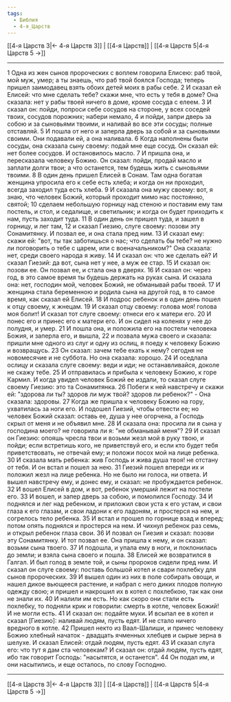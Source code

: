 ```yaml
---
tags:
  - Библия
  - 4-я_Царств
---
```

[[4-я Царств 3|← 4-я Царств 3]] | [[4-я Царств]] | [[4-я Царств 5|4-я Царств 5 →]]

---
1 Одна из жен сынов пророческих с воплем говорила Елисею: раб твой, мой муж, умер; а ты знаешь, что раб твой боялся Господа; теперь пришел заимодавец взять обоих детей моих в рабы себе.
2 И сказал ей Елисей: что мне сделать тебе? скажи мне, что есть у тебя в доме? Она сказала: нет у рабы твоей ничего в доме, кроме сосуда с елеем.
3 И сказал он: пойди, попроси себе сосудов на стороне, у всех соседей твоих, сосудов порожних; набери немало,
4 и пойди, запри дверь за собою и за сыновьями твоими, и наливай во все эти сосуды; полные отставляй.
5 И пошла от него и заперла дверь за собой и за сыновьями своими. Они подавали ей, а она наливала.
6 Когда наполнены были сосуды, она сказала сыну своему: подай мне еще сосуд. Он сказал ей: нет более сосудов. И остановилось масло.
7 И пришла она, и пересказала человеку Божию. Он сказал: пойди, продай масло и заплати долги твои; а что останется, тем будешь жить с сыновьями твоими.
8 В один день пришел Елисей в Сонам. Там одна богатая женщина упросила его к себе есть хлеба; и когда он ни проходил, всегда заходил туда есть хлеба.
9 И сказала она мужу своему: вот, я знаю, что человек Божий, который проходит мимо нас постоянно, святой;
10 сделаем небольшую горницу над стеною и поставим ему там постель, и стол, и седалище, и светильник; и когда он будет приходить к нам, пусть заходит туда.
11 В один день он пришел туда, и зашел в горницу, и лег там,
12 и сказал Гиезию, слуге своему: позови эту Сонамитянку. И позвал ее, и она стала пред ним.
13 И сказал ему: скажи ей: "вот, ты так заботишься о нас; что сделать бы тебе? не нужно ли поговорить о тебе с царем, или с военачальником?" Она сказала: нет, среди своего народа я живу.
14 И сказал он: что же сделать ей? И сказал Гиезий: да вот, сына нет у нее, а муж ее стар.
15 И сказал он: позови ее. Он позвал ее, и стала она в дверях.
16 И сказал он: через год, в это самое время ты будешь держать на руках сына. И сказала она: нет, господин мой, человек Божий, не обманывай рабы твоей.
17 И женщина стала беременною и родила сына на другой год, в то самое время, как сказал ей Елисей.
18 И подрос ребенок и в один день пошел к отцу своему, к жнецам.
19 И сказал отцу своему: голова моя! голова моя болит! И сказал тот слуге своему: отнеси его к матери его.
20 И понес его и принес его к матери его. И он сидел на коленях у нее до полудня, и умер.
21 И пошла она, и положила его на постели человека Божия, и заперла его, и вышла,
22 и позвала мужа своего и сказала: пришли мне одного из слуг и одну из ослиц, я поеду к человеку Божию и возвращусь.
23 Он сказал: зачем тебе ехать к нему? сегодня не новомесячие и не суббота. Но она сказала: хорошо.
24 И оседлала ослицу и сказала слуге своему: веди и иди; не останавливайся, доколе не скажу тебе.
25 И отправилась и прибыла к человеку Божию, к горе Кармил. И когда увидел человек Божий ее издали, то сказал слуге своему Гиезию: это та Сонамитянка.
26 Побеги к ней навстречу и скажи ей: "здорова ли ты? здоров ли муж твой? здоров ли ребенок?" - Она сказала: здоровы.
27 Когда же пришла к человеку Божию на гору, ухватилась за ноги его. И подошел Гиезий, чтобы отвести ее; но человек Божий сказал: оставь ее, душа у нее огорчена, а Господь скрыл от меня и не объявил мне.
28 И сказала она: просила ли я сына у господина моего? не говорила ли я: "не обманывай меня"?
29 И сказал он Гиезию: опояшь чресла твои и возьми жезл мой в руку твою, и пойди; если встретишь кого, не приветствуй его, и если кто будет тебя приветствовать, не отвечай ему; и положи посох мой на лице ребенка.
30 И сказала мать ребенка: жив Господь и жива душа твоя! не отстану от тебя. И он встал и пошел за нею.
31 Гиезий пошел впереди их и положил жезл на лице ребенка. Но не было ни голоса, ни ответа. И вышел навстречу ему, и донес ему, и сказал: не пробуждается ребенок.
32 И вошел Елисей в дом, и вот, ребенок умерший лежит на постели его.
33 И вошел, и запер дверь за собою, и помолился Господу.
34 И поднялся и лег над ребенком, и приложил свои уста к его устам, и свои глаза к его глазам, и свои ладони к его ладоням, и простерся на нем, и согрелось тело ребенка.
35 И встал и прошел по горнице взад и вперед; потом опять поднялся и простерся на нем. И чихнул ребенок раз семь, и открыл ребенок глаза свои.
36 И позвал он Гиезия и сказал: позови эту Сонамитянку. И тот позвал ее. Она пришла к нему, и он сказал: возьми сына твоего.
37 И подошла, и упала ему в ноги, и поклонилась до земли; и взяла сына своего и пошла.
38 Елисей же возвратился в Галгал. И был голод в земле той, и сыны пророков сидели пред ним. И сказал он слуге своему: поставь большой котел и свари похлебку для сынов пророческих.
39 И вышел один из них в поле собирать овощи, и нашел дикое вьющееся растение, и набрал с него диких плодов полную одежду свою; и пришел и накрошил их в котел с похлебкою, так как они не знали их.
40 И налили им есть. Но как скоро они стали есть похлебку, то подняли крик и говорили: смерть в котле, человек Божий! И не могли есть.
41 И сказал он: подайте муки. И всыпал ее в котел и сказал [Гиезию]: наливай людям, пусть едят. И не стало ничего вредного в котле.
42 Пришел некто из Ваал-Шалиши, и принес человеку Божию хлебный начаток - двадцать ячменных хлебцев и сырые зерна в шелухе. И сказал Елисей: отдай людям, пусть едят.
43 И сказал слуга его: что тут я дам ста человекам? И сказал он: отдай людям, пусть едят, ибо так говорит Господь: "насытятся, и останется".
44 Он подал им, и они насытились, и еще осталось, по слову Господню.

---
[[4-я Царств 3|← 4-я Царств 3]] | [[4-я Царств]] | [[4-я Царств 5|4-я Царств 5 →]]